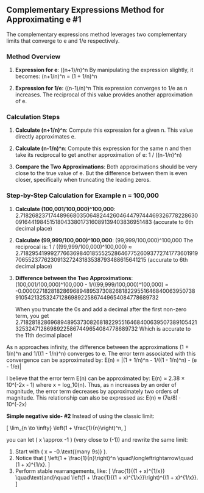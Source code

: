 ## Complementary Expressions Method for Approximating e #1

The complementary expressions method leverages two complementary limits that converge to e and 1/e respectively.

### Method Overview

1. **Expression for e**:
   ((n+1)/n)^n 
   By manipulating the expression slightly, it becomes:
   (n+1/n)^n = (1 + 1/n)^n

2. **Expression for 1/e**:
   ((n-1)/n)^n 
   This expression converges to 1/e as n increases. The reciprocal of this value provides another approximation of e.

### Calculation Steps

1. **Calculate (n+1/n)^n**: Compute this expression for a given n. This value directly approximates e.

2. **Calculate (n-1/n)^n**: Compute this expression for the same n and then take its reciprocal to get another approximation of e:
   1 / ((n-1/n)^n)

3. **Compare the Two Approximations**: Both approximations should be very close to the true value of e. But the difference between them is even closer, specifically when truncating the leading zeros.

### Step-by-Step Calculation for Example n = 100,000

1. **Calculate (100,001/100,000)^100,000**:
   2.718268237174489668035064824426046447974446932677822863009164419845151804338017316089139403836951483
   (accurate to 6th decimal place)

2. **Calculate (99,999/100,000)^100,000**:
   (99,999/100,000)^100,000
   The reciprocal is:
   1 / ((99,999/100,000)^100,000) ≈ 2.718295419992776636984018555252864677526093772741773601919706552377623091327243183538793488615641215
   (accurate to 6th decimal place)

3. **Difference between the Two Approximations**:
   (100,001/100,000)^100,000 - 1/((99,999/100,000)^100,000) = -0.000027182818286968948953730826818229551646840063950738910542132532471286989225867449654084778689732

   When you truncate the 0s and add a decimal after the first non-zero term, you get
   2.7182818286968948953730826818229551646840063950738910542132532471286989225867449654084778689732
   Which is accurate to the 11th decimal place!

As n approaches infinity, the difference between the approximations (1 + 1/n)^n and 1/((1 - 1/n)^n) converges to e. The error term associated with this convergence can be approximated by:
E(n) = |(1 + 1/n)^n - 1/((1 - 1/n)^n) - (e - 1/e)|

I believe that the error term E(n) can be approximated by:
E(n) ≈ 2.38 × 10^(-2x - 1)
where x = log_10(n). Thus, as n increases by an order of magnitude, the error term decreases by approximately two orders of magnitude. This relationship can also be expressed as:
E(n) ≈ (7e/8) · 10^(-2x)

**Simple negative side- #2**
Instead of using the classic limit:

\[
\lim_{n \to \infty} \left(1 + \frac{1}{n}\right)^n,
\]

you can let \( x \approx -1 \) (very close to \(-1\)) and rewrite the same limit:

1. Start with \( x = -0.\text{(many 9s)} \).
2. Notice that
   \[
   \left(1 + \frac{1}{n}\right)^n \quad\longleftrightarrow\quad (1 + x)^{1/x}.
   \]
3. Perform stable rearrangements, like:
   \[
   \frac{1}{(1 + x)^{1/x}} \quad\text{and}\quad \left(1 + \frac{1}{(1 + x)^{1/x}}\right)^{(1 + x)^{1/x}}.
   \]
